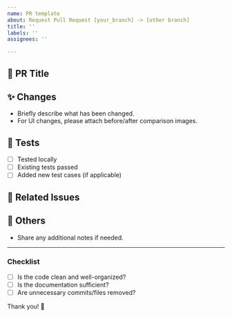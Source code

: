 ```yaml
---
name: PR template
about: Request Pull Request [your_branch] -> [other branch]
title: ''
labels: ''
assignees: ''

---
```


## 📌 PR Title
<!-- ex: [FIX] Fix login error -->

## ✨ Changes
- Briefly describe what has been changed.
- For UI changes, please attach before/after comparison images.

## 🧪 Tests
- [ ] Tested locally
- [ ] Existing tests passed
- [ ] Added new test cases (if applicable)

## 📎 Related Issues
<!-- ex: Closes #23 -->

## 🙋 Others
- Share any additional notes if needed.

---

### Checklist
- [ ] Is the code clean and well-organized?
- [ ] Is the documentation sufficient?
- [ ] Are unnecessary commits/files removed?

Thank you! 🎉
